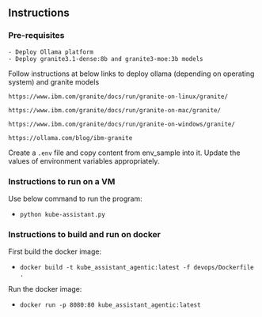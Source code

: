 ## Instructions

### Pre-requisites
    - Deploy Ollama platform
    - Deploy granite3.1-dense:8b and granite3-moe:3b models

Follow instructions at below links to deploy ollama (depending on operating system) and granite models

``https://www.ibm.com/granite/docs/run/granite-on-linux/granite/``

``https://www.ibm.com/granite/docs/run/granite-on-mac/granite/``

``https://www.ibm.com/granite/docs/run/granite-on-windows/granite/``

``https://ollama.com/blog/ibm-granite``


Create a ``.env`` file and copy content from env_sample into it. Update the values of environment variables appropriately.

### Instructions to run on a VM

Use below command to run the program:

  - `python kube-assistant.py`


### Instructions to build and run on docker

  First build the docker image:

  - `docker build -t kube_assistant_agentic:latest -f devops/Dockerfile .`
  
  Run the docker image:
  
  - `docker run -p 8080:80 kube_assistant_agentic:latest`
